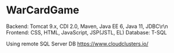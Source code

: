 # WarCardGame
Backend: Tomcat 9.x, CDI 2.0, Maven, Java EE 6, Java 11, JDBC\r\n
Frontend:  CSS, HTML, JavaScript, JSP(JSTL, EL)
Database: T-SQL

Using remote SQL Server DB https://www.cloudclusters.io/



